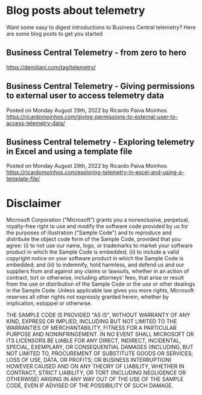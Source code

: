 # Blog posts about telemetry
Want some easy to digest introductions to Business Central telemetry? Here are some blog posts to get you started

## Business Central Telemetry - from zero to hero
https://demiliani.com/tag/telemetry/

## Business Central Telemetry - Giving permissions to external user to access telemetry data
Posted on Monday August 29th, 2022 by Ricardo Paiva Moinhos
https://ricardomoinhos.com/giving-permissions-to-external-user-to-access-telemetry-data/

## Business Central telemetry - Exploring telemetry in Excel and using a template file
Posted on Monday August 29th, 2022 by Ricardo Paiva Moinhos
https://ricardomoinhos.com/exploring-telemetry-in-excel-and-using-a-template-file/



# Disclaimer
Microsoft Corporation (“Microsoft”) grants you a nonexclusive, perpetual, royalty-free right to use and modify the software code provided by us for the purposes of illustration  ("Sample Code") and to reproduce and distribute the object code form of the Sample Code, provided that you agree: (i) to not use our name, logo, or trademarks to market your software product in which the Sample Code is embedded; (ii) to include a valid copyright notice on your software product in which the Sample Code is embedded; and (iii) to indemnify, hold harmless, and defend us and our suppliers from and against any claims or lawsuits, whether in an action of contract, tort or otherwise, including attorneys’ fees, that arise or result from the use or distribution of the Sample Code or the use or other dealings in the Sample Code. Unless applicable law gives you more rights, Microsoft reserves all other rights not expressly granted herein, whether by implication, estoppel or otherwise. 

THE SAMPLE CODE IS PROVIDED "AS IS", WITHOUT WARRANTY OF ANY KIND, EXPRESS OR IMPLIED, INCLUDING BUT NOT LIMITED TO THE WARRANTIES OF MERCHANTABILITY, FITNESS FOR A PARTICULAR PURPOSE AND NONINFRINGEMENT. IN NO EVENT SHALL MICROSOFT OR ITS LICENSORS BE LIABLE FOR ANY DIRECT, INDIRECT, INCIDENTAL, SPECIAL, EXEMPLARY, OR CONSEQUENTIAL DAMAGES (INCLUDING, BUT NOT LIMITED TO, PROCUREMENT OF SUBSTITUTE GOODS OR SERVICES; LOSS OF USE, DATA, OR PROFITS; OR BUSINESS INTERRUPTION) HOWEVER CAUSED AND ON ANY THEORY OF LIABILITY, WHETHER IN CONTRACT, STRICT LIABILITY, OR TORT (INCLUDING NEGLIGENCE OR OTHERWISE) ARISING IN ANY WAY OUT OF THE USE OF THE SAMPLE CODE, EVEN IF ADVISED OF THE POSSIBILITY OF SUCH DAMAGE.
